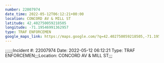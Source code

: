 ```yaml
---
number: 22007974
date_time: 2022-05-12T06:12:21+00:00
location: CONCORD AV & MILL ST
latitude: 42.402750059218505
longitude: -71.19546991362957
type: TRAF ENFORCEMEN
google_maps_link: https://maps.google.com/?q=42.402750059218505,-71.19546991362957
---
```


;;;;;;Incident #: 22007974  Date: 2022-05-12 06:12:21   Type: TRAF ENFORCEMEN;;;Location: CONCORD AV & MILL ST;;;
